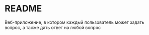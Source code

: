# README

<p>Веб-приложение, в котором каждый пользователь может задать вопрос, а также дать ответ на любой вопрос</p>
